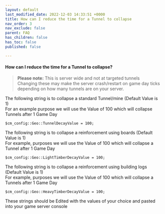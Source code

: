 ```yaml
---
layout: default
last_modified_date: 2022-12-03 14:33:51 +0000
title: How can I reduce the time for a Tunnel to collapse
nav_order: 3
nav_exclude: false
parent: FAQ
has_children: false
has_toc: false
published: false

---
```

#### How can I reduce the time for a Tunnel to collapse?

> **Please note:** This is server wide and not at targeted tunnels  
> Changing these may make the server crash/restart on game day ticks depending on how many tunnels are on your server.

The following string is to collapse a standard Tunnel/mine (Default Value is 1)  
For an example purpose we will use the Value of 100 which will collapse Tunnels after 1 Game Day

    $cm_config::Geo::TunnelDecayValue = 100;

The following string is to collapse a reinforcement using boards (Default Value is 1)  
For example, purposes we will use the Value of 100 which will collapse a Tunnel after 1 Game Day

    $cm_config::Geo::LightTimberDecayValue = 100;

The following string is to collapse a reinforcement using building logs (Default Value is 1)  
For example, purposes we will use the Value of 100 which will collapse a Tunnels after 1 Game Day

    $cm_config::Geo::HeavyTimberDecayValue = 100;

These strings should be Edited with the values of your choice and pasted into your game server console